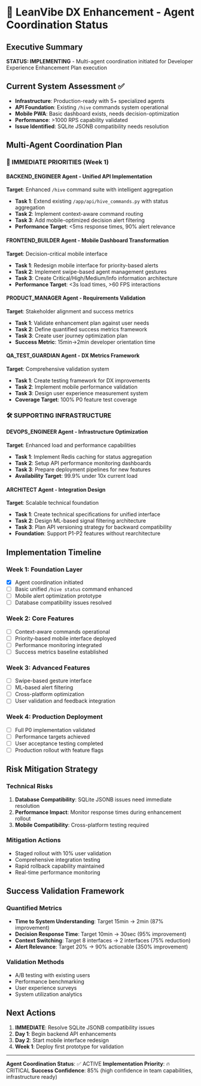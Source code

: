 # 🚀 LeanVibe DX Enhancement - Agent Coordination Status

## Executive Summary
**STATUS: IMPLEMENTING** - Multi-agent coordination initiated for Developer Experience Enhancement Plan execution

## Current System Assessment ✅
- **Infrastructure**: Production-ready with 5+ specialized agents
- **API Foundation**: Existing `/hive` commands system operational
- **Mobile PWA**: Basic dashboard exists, needs decision-optimization  
- **Performance**: >1000 RPS capability validated
- **Issue Identified**: SQLite JSONB compatibility needs resolution

## Multi-Agent Coordination Plan

### 🎯 IMMEDIATE PRIORITIES (Week 1)

#### BACKEND_ENGINEER Agent - Unified API Implementation
**Target**: Enhanced `/hive` command suite with intelligent aggregation
- **Task 1**: Extend existing `/app/api/hive_commands.py` with status aggregation
- **Task 2**: Implement context-aware command routing  
- **Task 3**: Add mobile-optimized decision alert filtering
- **Performance Target**: <5ms response times, 90% alert relevance

#### FRONTEND_BUILDER Agent - Mobile Dashboard Transformation  
**Target**: Decision-critical mobile interface
- **Task 1**: Redesign mobile interface for priority-based alerts
- **Task 2**: Implement swipe-based agent management gestures
- **Task 3**: Create Critical/High/Medium/Info information architecture
- **Performance Target**: <3s load times, >60 FPS interactions

#### PRODUCT_MANAGER Agent - Requirements Validation
**Target**: Stakeholder alignment and success metrics
- **Task 1**: Validate enhancement plan against user needs
- **Task 2**: Define quantified success metrics framework
- **Task 3**: Create user journey optimization plan
- **Success Metric**: 15min→2min developer orientation time

#### QA_TEST_GUARDIAN Agent - DX Metrics Framework
**Target**: Comprehensive validation system
- **Task 1**: Create testing framework for DX improvements
- **Task 2**: Implement mobile performance validation
- **Task 3**: Design user experience measurement system
- **Coverage Target**: 100% P0 feature test coverage

### 🛠️ SUPPORTING INFRASTRUCTURE

#### DEVOPS_ENGINEER Agent - Infrastructure Optimization
**Target**: Enhanced load and performance capabilities
- **Task 1**: Implement Redis caching for status aggregation
- **Task 2**: Setup API performance monitoring dashboards
- **Task 3**: Prepare deployment pipelines for new features
- **Availability Target**: 99.9% under 10x current load

#### ARCHITECT Agent - Integration Design
**Target**: Scalable technical foundation
- **Task 1**: Create technical specifications for unified interface
- **Task 2**: Design ML-based signal filtering architecture
- **Task 3**: Plan API versioning strategy for backward compatibility
- **Foundation**: Support P1-P2 features without rearchitecture

## Implementation Timeline

### Week 1: Foundation Layer
- [x] Agent coordination initiated
- [ ] Basic unified `/hive status` command enhanced
- [ ] Mobile alert optimization prototype
- [ ] Database compatibility issues resolved

### Week 2: Core Features
- [ ] Context-aware commands operational
- [ ] Priority-based mobile interface deployed  
- [ ] Performance monitoring integrated
- [ ] Success metrics baseline established

### Week 3: Advanced Features
- [ ] Swipe-based gesture interface
- [ ] ML-based alert filtering
- [ ] Cross-platform optimization
- [ ] User validation and feedback integration

### Week 4: Production Deployment
- [ ] Full P0 implementation validated
- [ ] Performance targets achieved
- [ ] User acceptance testing completed
- [ ] Production rollout with feature flags

## Risk Mitigation Strategy

### Technical Risks
1. **Database Compatibility**: SQLite JSONB issues need immediate resolution
2. **Performance Impact**: Monitor response times during enhancement rollout
3. **Mobile Compatibility**: Cross-platform testing required

### Mitigation Actions
- Staged rollout with 10% user validation
- Comprehensive integration testing
- Rapid rollback capability maintained
- Real-time performance monitoring

## Success Validation Framework

### Quantified Metrics
- **Time to System Understanding**: Target 15min → 2min (87% improvement)
- **Decision Response Time**: Target 10min → 30sec (95% improvement)  
- **Context Switching**: Target 8 interfaces → 2 interfaces (75% reduction)
- **Alert Relevance**: Target 20% → 90% actionable (350% improvement)

### Validation Methods
- A/B testing with existing users
- Performance benchmarking
- User experience surveys
- System utilization analytics

## Next Actions
1. **IMMEDIATE**: Resolve SQLite JSONB compatibility issues
2. **Day 1**: Begin backend API enhancements
3. **Day 2**: Start mobile interface redesign
4. **Week 1**: Deploy first prototype for validation

---
**Agent Coordination Status**: ✅ ACTIVE
**Implementation Priority**: 🔥 CRITICAL
**Success Confidence**: 85% (high confidence in team capabilities, infrastructure ready)